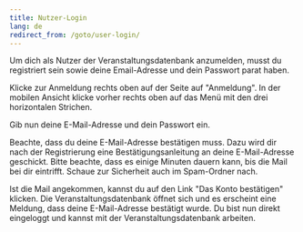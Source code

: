 ```yaml
---
title: Nutzer-Login
lang: de
redirect_from: /goto/user-login/
---
```


Um dich als Nutzer der Veranstaltungsdatenbank anzumelden, musst du registriert sein sowie deine Email-Adresse und dein Passwort parat haben.

Klicke zur Anmeldung rechts oben auf der Seite auf "Anmeldung". In der mobilen Ansicht klicke vorher rechts oben auf das Menü mit den drei horizontalen Strichen.

Gib nun deine E-Mail-Adresse und dein Passwort ein.

Beachte, dass du deine E-Mail-Adresse bestätigen muss. Dazu wird dir nach der Registrierung eine Bestätigungsanleitung an deine E-Mail-Adresse geschickt. Bitte beachte, dass es einige Minuten dauern kann, bis die Mail bei dir eintrifft. Schaue zur Sicherheit auch im Spam-Ordner nach.

Ist die Mail angekommen, kannst du auf den Link "Das Konto bestätigen" klicken. Die Veranstaltungsdatenbank öffnet sich und es erscheint eine Meldung, dass deine E-Mail-Adresse bestätigt wurde. Du bist nun direkt eingeloggt und kannst mit der Veranstaltungsdatenbank arbeiten.
